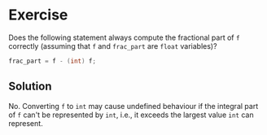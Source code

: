 # Exercise

Does the following statement always compute the fractional part of `f`
correctly (assuming that `f` and `frac_part` are `float` variables)?

```c
frac_part = f - (int) f;
```

## Solution

No. Converting `f` to `int` may cause undefined behaviour if the integral part
of `f` can't be represented by `int`, i.e., it exceeds the largest value `int`
can represent.
